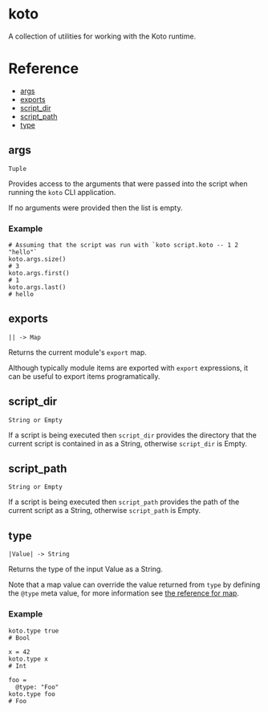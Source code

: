 # koto

A collection of utilities for working with the Koto runtime.

# Reference

- [args](#args)
- [exports](#exports)
- [script_dir](#script_dir)
- [script_path](#script_path)
- [type](#type)

## args

`Tuple`

Provides access to the arguments that were passed into the script when running
the `koto` CLI application.

If no arguments were provided then the list is empty.

### Example

```koto
# Assuming that the script was run with `koto script.koto -- 1 2 "hello"`
koto.args.size()
# 3
koto.args.first()
# 1
koto.args.last()
# hello
```

## exports

`|| -> Map`

Returns the current module's `export` map.

Although typically module items are exported with `export` expressions,
it can be useful to export items programatically.


## script_dir

`String or Empty`

If a script is being executed then `script_dir` provides the directory that the
current script is contained in as a String, otherwise `script_dir` is Empty.

## script_path

`String or Empty`

If a script is being executed then `script_path` provides the path of the
current script as a String, otherwise `script_path` is Empty.

## type

`|Value| -> String`

Returns the type of the input Value as a String.

Note that a map value can override the value returned from `type` by defining
the `@type` meta value, for more information see
[the reference for map](map.md#meta-maps-and-overloaded-operations).

### Example

```koto
koto.type true
# Bool

x = 42
koto.type x
# Int

foo =
  @type: "Foo"
koto.type foo
# Foo
```

